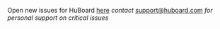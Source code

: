 Open new issues for HuBoard [here](https://github.com/huboard/huboard/issues/new)
_contact_ support@huboard.com _for personal support on critical issues_
